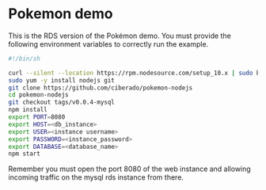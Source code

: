 # Pokemon demo

This is the RDS version of the Pokémon demo. You must provide the following environment variables to correctly run the example.

```bash
#!/bin/sh

curl --silent --location https://rpm.nodesource.com/setup_10.x | sudo bash -
sudo yum -y install nodejs git
git clone https://github.com/ciberado/pokemon-nodejs
cd pokemon-nodejs
git checkout tags/v0.0.4-mysql
npm install
export PORT=8080
export HOST=<db_instance>
export USER=<instance username>
export PASSWORD=<instance_password>
export DATABASE=<database_name>
npm start
```

Remember you must open the port 8080 of the web instance and allowing incoming traffic on the mysql rds instance from there.